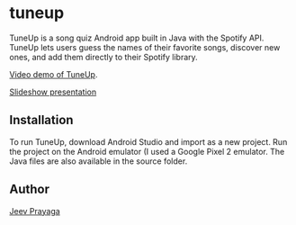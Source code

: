 # tuneup

TuneUp is a song quiz Android app built in Java with the Spotify API. TuneUp lets users guess the names of their favorite songs, discover new ones, and add them directly to their Spotify library.

[Video demo of TuneUp](https://drive.google.com/file/d/1Cr9sMPeckgIUKMJUvbpnooIHUutwZNw_/view?usp=sharing).

[Slideshow presentation](CSC-207_Project_TuneUp.pdf)

## Installation
To run TuneUp, download Android Studio and import as a new project. Run the project on the Android emulator (I used a Google Pixel 2 emulator. The Java files are also available in the source folder.

## Author
[Jeev Prayaga](https://github.com/jeevp)


